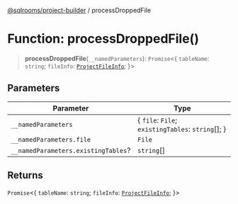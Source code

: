 [@sqlrooms/project-builder](../index.md) / processDroppedFile

# Function: processDroppedFile()

> **processDroppedFile**(`__namedParameters`): `Promise`\<\{ `tableName`: `string`; `fileInfo`: [`ProjectFileInfo`](../type-aliases/ProjectFileInfo.md); \}\>

## Parameters

| Parameter | Type |
| ------ | ------ |
| `__namedParameters` | \{ `file`: `File`; `existingTables`: `string`[]; \} |
| `__namedParameters.file` | `File` |
| `__namedParameters.existingTables`? | `string`[] |

## Returns

`Promise`\<\{ `tableName`: `string`; `fileInfo`: [`ProjectFileInfo`](../type-aliases/ProjectFileInfo.md); \}\>
